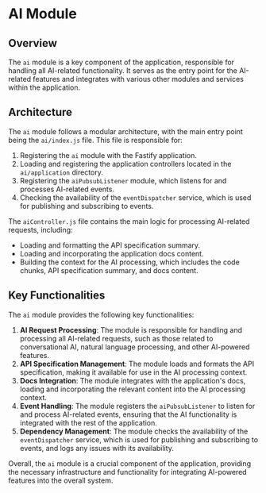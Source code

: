 # AI Module

## Overview

The `ai` module is a key component of the application, responsible for handling all AI-related functionality. It serves as the entry point for the AI-related features and integrates with various other modules and services within the application.

## Architecture

The `ai` module follows a modular architecture, with the main entry point being the `ai/index.js` file. This file is responsible for:

1. Registering the `ai` module with the Fastify application.
2. Loading and registering the application controllers located in the `ai/application` directory.
3. Registering the `aiPubsubListener` module, which listens for and processes AI-related events.
4. Checking the availability of the `eventDispatcher` service, which is used for publishing and subscribing to events.

The `aiController.js` file contains the main logic for processing AI-related requests, including:

- Loading and formatting the API specification summary.
- Loading and incorporating the application docs content.
- Building the context for the AI processing, which includes the code chunks, API specification summary, and docs content.

## Key Functionalities

The `ai` module provides the following key functionalities:

1. **AI Request Processing**: The module is responsible for handling and processing all AI-related requests, such as those related to conversational AI, natural language processing, and other AI-powered features.
2. **API Specification Management**: The module loads and formats the API specification, making it available for use in the AI processing context.
3. **Docs Integration**: The module integrates with the application's docs, loading and incorporating the relevant content into the AI processing context.
4. **Event Handling**: The module registers the `aiPubsubListener` to listen for and process AI-related events, ensuring that the AI functionality is integrated with the rest of the application.
5. **Dependency Management**: The module checks the availability of the `eventDispatcher` service, which is used for publishing and subscribing to events, and logs any issues with its availability.

Overall, the `ai` module is a crucial component of the application, providing the necessary infrastructure and functionality for integrating AI-powered features into the overall system.